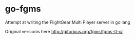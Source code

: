 go-fgms
=======

Attempt at writing the FlightGear Multi Player server in go lang

Original versionis here http://gitorious.org/fgms/fgms-0-x/
